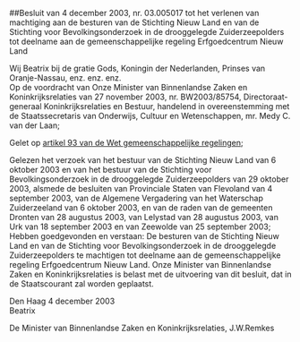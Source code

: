 <meta http-equiv='Content-Type' content='text/html; charset=utf-8' />

##Besluit van 4 december 2003, nr. 03.005017 tot het verlenen van machtiging aan de besturen van de Stichting Nieuw Land en van de Stichting voor Bevolkingsonderzoek in de drooggelegde Zuiderzeepolders tot deelname aan de gemeenschappelijke regeling Erfgoedcentrum Nieuw Land

Wij Beatrix bij de gratie Gods, Koningin der Nederlanden, Prinses van Oranje-Nassau, enz. enz. enz.  
Op de voordracht van Onze Minister van Binnenlandse Zaken en Koninkrijksrelaties van 27 november 2003, nr. BW2003/85754, Directoraat-generaal Koninkrijksrelaties en Bestuur, handelend in overeenstemming met de Staatssecretaris van Onderwijs, Cultuur en Wetenschappen, mr. Medy C. van der Laan;

Gelet op [artikel 93 van de Wet gemeenschappelijke regelingen](../../../../../../../../../../../wet/wet/gemeenschappelijke/regelingen/BWBR0003740/README.md);

Gelezen het verzoek van het bestuur van de Stichting Nieuw Land van 6 oktober 2003 en van het bestuur van de Stichting voor Bevolkingsonderzoek in de drooggelegde Zuiderzeepolders van 29 oktober 2003, alsmede de besluiten van Provinciale Staten van Flevoland van 4 september 2003, van de Algemene Vergadering van het Waterschap Zuiderzeeland van 6 oktober 2003, en van de raden van de gemeenten Dronten van 28 augustus 2003, van Lelystad van 28 augustus 2003, van Urk van 18 september 2003 en van Zeewolde van 25 september 2003;
Hebben goedgevonden en verstaan:     De besturen van de Stichting Nieuw Land en van de Stichting voor Bevolkingsonderzoek in de drooggelegde Zuiderzeepolders te machtigen tot deelname aan de gemeenschappelijke regeling Erfgoedcentrum Nieuw Land.     Onze Minister van Binnenlandse Zaken en Koninkrijksrelaties is belast met de uitvoering van dit besluit, dat in de Staatscourant zal worden geplaatst.   

Den Haag 
4 december 2003  
Beatrix   

De 
Minister van Binnenlandse Zaken en Koninkrijksrelaties, 
J.W.Remkes    
